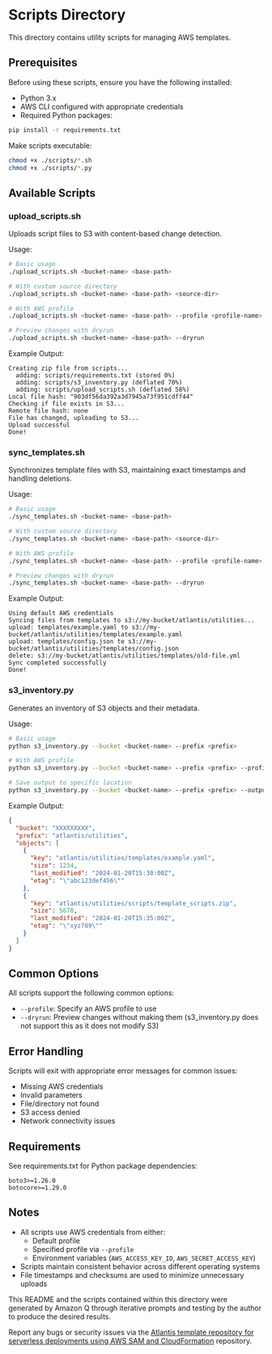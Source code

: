 # Scripts Directory

This directory contains utility scripts for managing AWS templates.

## Prerequisites

Before using these scripts, ensure you have the following installed:

- Python 3.x
- AWS CLI configured with appropriate credentials
- Required Python packages:

```bash
pip install -r requirements.txt
```

Make scripts executable:

```bash
chmod +x ./scripts/*.sh
chmod +x ./scripts/*.py
```

## Available Scripts

### upload_scripts.sh

Uploads script files to S3 with content-based change detection.

Usage:

```bash
# Basic usage
./upload_scripts.sh <bucket-name> <base-path>

# With custom source directory
./upload_scripts.sh <bucket-name> <base-path> <source-dir>

# With AWS profile
./upload_scripts.sh <bucket-name> <base-path> --profile <profile-name>

# Preview changes with dryrun
./upload_scripts.sh <bucket-name> <base-path> --dryrun
```

Example Output:

```text
Creating zip file from scripts...
  adding: scripts/requirements.txt (stored 0%)
  adding: scripts/s3_inventory.py (deflated 70%)
  adding: scripts/upload_scripts.sh (deflated 58%)
Local file hash: "903df56da392a3d7945a73f951cdff44"
Checking if file exists in S3...
Remote file hash: none
File has changed, uploading to S3...
Upload successful
Done!
```

### sync_templates.sh

Synchronizes template files with S3, maintaining exact timestamps and handling deletions.

Usage:

```bash
# Basic usage
./sync_templates.sh <bucket-name> <base-path>

# With custom source directory
./sync_templates.sh <bucket-name> <base-path> <source-dir>

# With AWS profile
./sync_templates.sh <bucket-name> <base-path> --profile <profile-name>

# Preview changes with dryrun
./sync_templates.sh <bucket-name> <base-path> --dryrun
```

Example Output:

```text
Using default AWS credentials
Syncing files from templates to s3://my-bucket/atlantis/utilities...
upload: templates/example.yaml to s3://my-bucket/atlantis/utilities/templates/example.yaml
upload: templates/config.json to s3://my-bucket/atlantis/utilities/templates/config.json
delete: s3://my-bucket/atlantis/utilities/templates/old-file.yml
Sync completed successfully
Done!
```

### s3_inventory.py

Generates an inventory of S3 objects and their metadata.

Usage:

```bash
# Basic usage
python s3_inventory.py --bucket <bucket-name> --prefix <prefix>

# With AWS profile
python s3_inventory.py --bucket <bucket-name> --prefix <prefix> --profile <profile-name>

# Save output to specific location
python s3_inventory.py --bucket <bucket-name> --prefix <prefix> --output ./outputs/inventory.json
```

Example Output:

```json
{
  "bucket": "XXXXXXXXX",
  "prefix": "atlantis/utilities",
  "objects": [
    {
      "key": "atlantis/utilities/templates/example.yaml",
      "size": 1234,
      "last_modified": "2024-01-20T15:30:00Z",
      "etag": "\"abc123def456\""
    },
    {
      "key": "atlantis/utilities/scripts/template_scripts.zip",
      "size": 5678,
      "last_modified": "2024-01-20T15:35:00Z",
      "etag": "\"xyz789\""
    }
  ]
}
```

## Common Options

All scripts support the following common options:

- `--profile`: Specify an AWS profile to use
- `--dryrun`: Preview changes without making them (s3_inventory.py does not support this as it does not modify S3)

## Error Handling

Scripts will exit with appropriate error messages for common issues:

- Missing AWS credentials
- Invalid parameters
- File/directory not found
- S3 access denied
- Network connectivity issues

## Requirements

See requirements.txt for Python package dependencies:

```text
boto3>=1.26.0
botocore>=1.29.0
```

## Notes

- All scripts use AWS credentials from either:
  - Default profile
  - Specified profile via `--profile`
  - Environment variables (`AWS_ACCESS_KEY_ID`, `AWS_SECRET_ACCESS_KEY`)
- Scripts maintain consistent behavior across different operating systems
- File timestamps and checksums are used to minimize unnecessary uploads

This README and the scripts contained within this directory were generated by Amazon Q through iterative prompts and testing by the author to produce the desired results. 

Report any bugs or security issues via the [Atlantis template repository for serverless deployments using AWS SAM and CloudFormation](https://github.com/chadkluck/atlantis-cfn-template-repo-for-serverless-deployments) repository.
